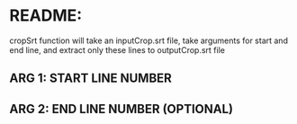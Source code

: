 # README:
cropSrt function will take an inputCrop.srt file, take arguments for start and end line, and extract only these lines to outputCrop.srt file

## ARG 1: START LINE NUMBER
## ARG 2: END LINE NUMBER (OPTIONAL)
